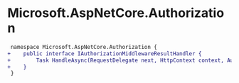 # Microsoft.AspNetCore.Authorization

``` diff
 namespace Microsoft.AspNetCore.Authorization {
+    public interface IAuthorizationMiddlewareResultHandler {
+        Task HandleAsync(RequestDelegate next, HttpContext context, AuthorizationPolicy policy, PolicyAuthorizationResult authorizeResult);
+    }
 }
```

